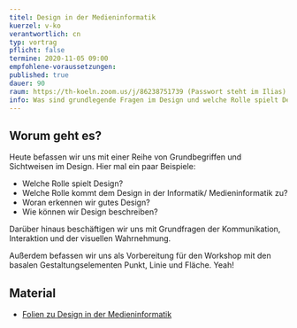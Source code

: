 ```yaml
---
titel: Design in der Medieninformatik
kuerzel: v-ko
verantwortlich: cn
typ: vortrag
pflicht: false
termine: 2020-11-05 09:00
empfohlene-voraussetzungen: 
published: true
dauer: 90
raum: https://th-koeln.zoom.us/j/86238751739 (Passwort steht im Ilias)|https://th-koeln.zoom.us/j/86238751739 | https://th-koeln.zoom.us/j/86238751739
info: Was sind grundlegende Fragen im Design und welche Rolle spielt Design in der Medieninformatik?
---
```



## Worum geht es?

Heute befassen wir uns mit einer Reihe von Grundbegriffen und Sichtweisen im Design. Hier mal ein paar Beispiele:

- Welche Rolle spielt Design?
- Welche Rolle kommt dem Design in der Informatik/ Medieninformatik zu?
- Woran erkennen wir gutes Design?
- Wie können wir Design beschreiben?

Darüber hinaus beschäftigen wir uns mit Grundfragen der Kommunikation, Interaktion und der visuellen Wahrnehmung.

Außerdem befassen wir uns als Vorbereitung für den Workshop mit den basalen Gestaltungselementen Punkt, Linie und Fläche. Yeah! 

## Material
* [Folien zu Design in der Medieninformatik](../../download/inputs/woche-2/010-design-in-der-mi.pdf)
